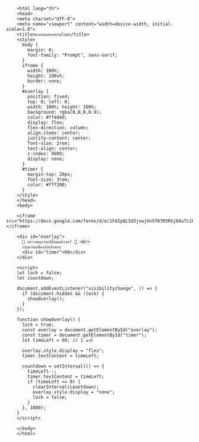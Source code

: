 <!DOCTYPE html>
        <html lang="th">
        <head>
        <meta charset="UTF-8">
        <meta name="viewport" content="width=device-width, initial-scale=1.0">
        <title>แบบทดสอบออนไลน์</title>
        <style>
          body {
            margin: 0;
            font-family: "Prompt", sans-serif;
          }
          iframe {
            width: 100%;
            height: 100vh;
            border: none;
          }
          #overlay {
            position: fixed;
            top: 0; left: 0;
            width: 100%; height: 100%;
            background: rgba(0,0,0,0.9);
            color: #ff4d4d;
            display: flex;
            flex-direction: column;
            align-items: center;
            justify-content: center;
            font-size: 2rem;
            text-align: center;
            z-index: 9999;
            display: none;
          }
          #timer {
            margin-top: 20px;
            font-size: 3rem;
            color: #fff200;
          }
        </style>
        </head>
        <body>

        <iframe src="https://docs.google.com/forms/d/e/1FAIpQLSd3jvwj6nSf07M3RXj84uTciRD0OIyyxtTyv3nyOSyT_0b5RQ/viewform"></iframe>

        <div id="overlay">
          🚨 ตรวจพบการเปลี่ยนหน้าจอ! 🚨 <br>
          กรุณารอเพื่อกลับเข้าสอบ
          <div id="timer">60</div>
        </div>

        <script>    
        let lock = false;
        let countdown;

        document.addEventListener("visibilitychange", () => {
          if (document.hidden && !lock) {
            showOverlay();
          }
        });

        function showOverlay() {
          lock = true;
          const overlay = document.getElementById("overlay");
          const timer = document.getElementById("timer");
          let timeLeft = 60; // 1 นาที

          overlay.style.display = "flex";
          timer.textContent = timeLeft;

          countdown = setInterval(() => {
            timeLeft--;
            timer.textContent = timeLeft;
            if (timeLeft <= 0) {
              clearInterval(countdown);
              overlay.style.display = "none";
              lock = false;
            }
          }, 1000);
        }
        </script>

        </body>
        </html>
